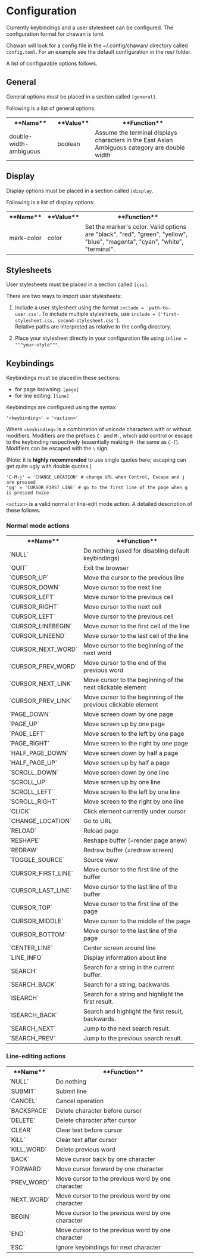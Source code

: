 # Configuration

Currently keybindings and a user stylesheet can be configured. The
configuration format for chawan is toml.

Chawan will look for a config file in the ~/.config/chawan/ directory called
`config.toml`. For an example see the default configuration in the res/ folder.

A list of configurable options follows.

## General

General options must be placed in a section called `[general]`.

Following is a list of general options:

<table>
<tr><th>**Name**<th>**Value**<th>**Function**
<tr><td>double-width-ambiguous<td>boolean<td>Assume the terminal displays characters in the East Asian Ambiguous category are double width
</table>

## Display

Display options must be placed in a section called `[display`.

Following is a list of display options:

<table>
<tr><th>**Name**<th>**Value**<th>**Function**
<tr><td>mark-color<td>color<td>Set the marker's color. Valid options are "black", "red", "green", "yellow", "blue", "magenta", "cyan", "white", "terminal".
</table>

## Stylesheets

User stylesheets must be placed in a section called `[css]`.

There are two ways to import user stylesheets:

1. Include a user stylesheet using the format `include = 'path-to-user.css'`.
   To include multiple stylesheets, use `include = ['first-stylesheet.css,
   second-stylesheet.css']`.  
   Relative paths are interpreted as relative to the config directory.

2. Place your stylesheet directly in your configuration file using `inline =
   """your-style"""`.  

## Keybindings

Keybindings must be placed in these sections:

* for page browsing: `[page]`
* for line editing: `[line]`

Keybindings are configured using the syntax

	'<keybinding>' = '<action>'

Where `<keybinding>` is a combination of unicode characters with or without
modifiers. Modifiers are the prefixes `C-` and `M-`, which add control or
escape to the keybinding respectively (essentially making `M-` the same as
`C-[`). Modifiers can be escaped with the `\` sign.

(Note: it is **highly recommended** to use single quotes here; escaping can get
quite ugly with double quotes.)

```Example:
'C-M-j' = 'CHANGE_LOCATION' # change URL when Control, Escape and j are pressed
'gg' = 'CURSOR_FIRST_LINE' # go to the first line of the page when g is pressed twice
```

`<action>` is a valid normal or line-edit mode action. A detailed
description of these follows.

### Normal mode actions

<table>
<tr><th>**Name**<th>**Function**
<tr><td>`NULL`<td>Do nothing (used for disabling default keybindings)
<tr><td>`QUIT`<td>Exit the browser
<tr><td>`CURSOR_UP`<td>Move the cursor to the previous line
<tr><td>`CURSOR_DOWN`<td>Move cursor to the next line
<tr><td>`CURSOR_LEFT`<td>Move cursor to the previous cell
<tr><td>`CURSOR_RIGHT`<td>Move cursor to the next cell
<tr><td>`CURSOR_LEFT`<td>Move cursor to the previous cell
<tr><td>`CURSOR_LINEBEGIN`<td>Move cursor to the first cell of the line
<tr><td>`CURSOR_LINEEND`<td>Move cursor to the last cell of the line
<tr><td>`CURSOR_NEXT_WORD`<td>Move cursor to the beginning of the next word
<tr><td>`CURSOR_PREV_WORD`<td>Move cursor to the end of the previous word
<tr><td>`CURSOR_NEXT_LINK`<td>Move cursor to the beginning of the next clickable element
<tr><td>`CURSOR_PREV_LINK`<td>Move cursor to the beginning of the previous clickable element
<tr><td>`PAGE_DOWN`<td>Move screen down by one page
<tr><td>`PAGE_UP`<td>Move screen up by one page
<tr><td>`PAGE_LEFT`<td>Move screen to the left by one page
<tr><td>`PAGE_RIGHT`<td>Move screen to the right by one page
<tr><td>`HALF_PAGE_DOWN`<td>Move screen down by half a page
<tr><td>`HALF_PAGE_UP`<td>Move screen up by half a page
<tr><td>`SCROLL_DOWN`<td>Move screen down by one line
<tr><td>`SCROLL_UP`<td>Move screen up by one line
<tr><td>`SCROLL_LEFT`<td>Move screen to the left by one line
<tr><td>`SCROLL_RIGHT`<td>Move screen to the right by one line
<tr><td>`CLICK`<td>Click element currently under cursor
<tr><td>`CHANGE_LOCATION`<td>Go to URL
<tr><td>`RELOAD`<td>Reload page
<tr><td>`RESHAPE`<td>Reshape buffer (=render page anew)
<tr><td>`REDRAW`<td>Redraw buffer (=redraw screen)
<tr><td>`TOGGLE_SOURCE`<td>Source view
<tr><td>`CURSOR_FIRST_LINE`<td>Move cursor to the first line of the buffer
<tr><td>`CURSOR_LAST_LINE`<td>Move cursor to the last line of the buffer
<tr><td>`CURSOR_TOP`<td>Move cursor to the first line of the page
<tr><td>`CURSOR_MIDDLE`<td>Move cursor to the middle of the page
<tr><td>`CURSOR_BOTTOM`<td>Move cursor to the last line of the page
<tr><td>`CENTER_LINE`<td>Center screen around line
<tr><td>`LINE_INFO`<td>Display information about line
<tr><td>`SEARCH`<td>Search for a string in the current buffer.
<tr><td>`SEARCH_BACK`<td>Search for a string, backwards.
<tr><td>`ISEARCH`<td>Search for a string and highlight the first result.
<tr><td>`ISEARCH_BACK`<td>Search and highlight the first result, backwards.
<tr><td>`SEARCH_NEXT`<td>Jump to the next search result.
<tr><td>`SEARCH_PREV`<td>Jump to the previous search result.
</table>

### Line-editing actions

<table>
<tr><th>**Name**<th>**Function**
<tr><td>`NULL`<td>Do nothing
<tr><td>`SUBMIT`<td>Submit line
<tr><td>`CANCEL`<td>Cancel operation
<tr><td>`BACKSPACE`<td>Delete character before cursor
<tr><td>`DELETE`<td>Delete character after cursor
<tr><td>`CLEAR`<td>Clear text before cursor
<tr><td>`KILL`<td>Clear text after cursor
<tr><td>`KILL_WORD`<td>Delete previous word
<tr><td>`BACK`<td>Move cursor back by one character
<tr><td>`FORWARD`<td>Move cursor forward by one character
<tr><td>`PREV_WORD`<td>Move cursor to the previous word by one character
<tr><td>`NEXT_WORD`<td>Move cursor to the previous word by one character
<tr><td>`BEGIN`<td>Move cursor to the previous word by one character
<tr><td>`END`<td>Move cursor to the previous word by one character
<tr><td>`ESC`<td>Ignore keybindings for next character
</table>
